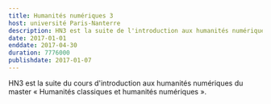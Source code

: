 ```yaml
---
title: Humanités numériques 3
host: université Paris-Nanterre
description: HN3 est la suite de l'introduction aux humanités numériques du master Humanités classiques et humanités numériques
date: 2017-01-01
enddate: 2017-04-30
duration: 7776000
publishdate: 2017-01-07
---
```


HN3 est la suite du cours d'introduction aux humanités numériques du master «&nbsp;Humanités classiques et humanités numériques&nbsp;».
